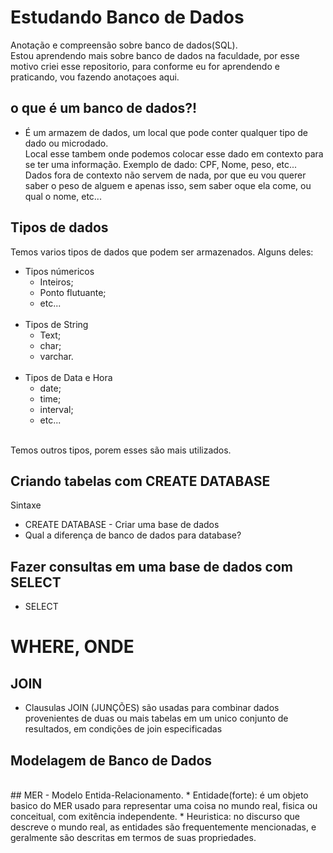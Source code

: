 # Estudando Banco de Dados
Anotação e compreensão sobre banco de dados(SQL).<br>
Estou aprendendo mais sobre banco de dados na faculdade, por esse motivo criei esse repositorio, para conforme eu for aprendendo e praticando, vou fazendo anotaçoes aqui.

## o que é um banco de dados?!
* É um armazem de dados, um local que pode conter qualquer tipo de dado ou microdado.<br> Local esse tambem onde podemos colocar esse dado em contexto para se ter uma informação.
Exemplo de dado: CPF, Nome, peso, etc...
Dados fora de contexto não servem de nada, por que eu vou querer saber o peso de alguem e apenas isso, sem saber oque ela come, ou qual o nome, etc... 
  
## Tipos de dados
Temos varios tipos de dados que podem ser armazenados.
Alguns deles:
<br>
* Tipos númericos <br>
  - Inteiros; 
  - Ponto flutuante;
  - etc...
  <br>
* Tipos de String
  - Text;
  - char;
  - varchar.
  <br>
* Tipos de Data e Hora
  - date;
  - time;
  - interval;
  - etc...
  <br>
 Temos outros tipos, porem esses são mais utilizados.

## Criando tabelas com CREATE DATABASE
Sintaxe
<br>
* CREATE DATABASE - Criar uma base de dados
* Qual a diferença de banco de dados para database?


## Fazer consultas em uma base de dados com SELECT
 * SELECT 
# WHERE, ONDE


## JOIN
* Clausulas JOIN (JUNÇÕES) são usadas para combinar dados provenientes de duas ou mais tabelas em um unico conjunto de resultados,  em condições de join especificadas

## Modelagem de Banco de Dados
<br>
## MER - Modelo Entida-Relacionamento.
* Entidade(forte): é um objeto basico do MER usado para representar uma coisa no mundo real, fisica ou conceitual, com exitência independente.
* Heuristica: no discurso que descreve o mundo real, as entidades são frequentemente mencionadas, e geralmente são descritas em termos de suas propriedades.

